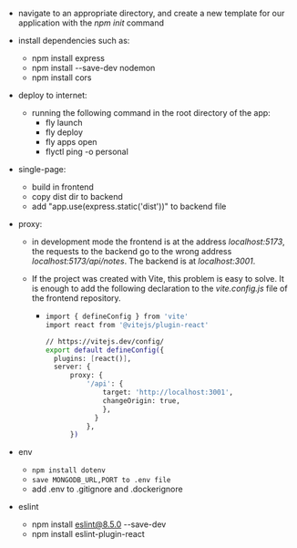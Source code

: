 * navigate to an appropriate directory, and create a new template for our application with the *npm init* command

* install dependencies such as:

  * npm install express
  * npm install --save-dev nodemon
  * npm install cors

* deploy to internet:

  * running the following command in the root directory of the app:
    * fly launch
    * fly deploy
    * fly apps open
    * flyctl ping -o personal

* single-page:

  * build in frontend
  * copy dist dir to backend
  * add "app.use(express.static('dist'))" to backend file

* proxy:

  * in development mode the frontend is at the address *localhost:5173*, the requests to the backend go to the wrong address *localhost:5173/api/notes*. The backend is at *localhost:3001*.

  * If the project was created with Vite, this problem is easy to solve. It is enough to add the following declaration to the *vite.config.js* file of the frontend repository.

    * ```bash
      import { defineConfig } from 'vite'
      import react from '@vitejs/plugin-react'
      
      // https://vitejs.dev/config/
      export default defineConfig({
        plugins: [react()],
        server: {    
        	proxy: {      
        		'/api': {        
        			target: 'http://localhost:3001',        
        			changeOrigin: true,      
        			},    
        		  }  
        		},
        	})
      ```

* env

  * `npm install dotenv`
  * `save MONGODB_URL,PORT to .env file`
  * add .env to .gitignore and .dockerignore

* eslint

  * npm install eslint@8.5.0 --save-dev
  * npm install eslint-plugin-react